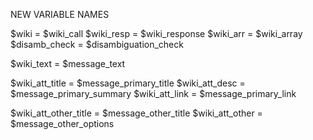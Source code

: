 NEW VARIABLE NAMES 

$wiki = $wiki_call 
$wiki_resp = $wiki_response 
$wiki_arr = $wiki_array
$disamb_check = $disambiguation_check


$wiki_text = $message_text

$wiki_att_title = $message_primary_title
$wiki_att_desc = $message_primary_summary
$wiki_att_link = $message_primary_link


$wiki_att_other_title = $message_other_title
$wiki_att_other = $message_other_options